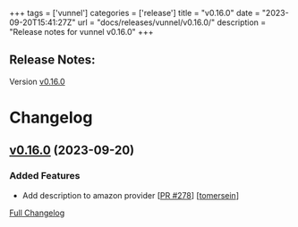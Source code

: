 +++
tags = ['vunnel']
categories = ['release']
title = "v0.16.0"
date = "2023-09-20T15:41:27Z"
url = "docs/releases/vunnel/v0.16.0/"
description = "Release notes for vunnel v0.16.0"
+++

## Release Notes:
Version [v0.16.0](https://github.com/anchore/vunnel/releases/tag/v0.16.0)

# Changelog

## [v0.16.0](https://github.com/anchore/vunnel/tree/v0.16.0) (2023-09-20)

### Added Features

- Add description to amazon provider [[PR #278](https://github.com/anchore/vunnel/pull/278)] [[tomersein](https://github.com/tomersein)]

[Full Changelog](https://github.com/anchore/vunnel/compare/v0.15.3...v0.16.0)
